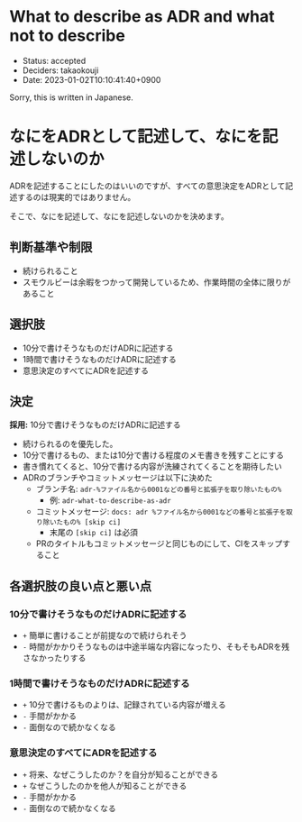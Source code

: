 # What to describe as ADR and what not to describe

- Status: accepted
- Deciders: takaokouji
- Date: 2023-01-02T10:10:41:40+0900

Sorry, this is written in Japanese.

# なにをADRとして記述して、なにを記述しないのか

ADRを記述することにしたのはいいのですが、すべての意思決定をADRとして記述するのは現実的ではありません。

そこで、なにを記述して、なにを記述しないのかを決めます。

## 判断基準や制限

* 続けられること
* スモウルビーは余暇をつかって開発しているため、作業時間の全体に限りがあること

## 選択肢

* 10分で書けそうなものだけADRに記述する
* 1時間で書けそうなものだけADRに記述する
* 意思決定のすべてにADRを記述する

## 決定

**採用:** 10分で書けそうなものだけADRに記述する

* 続けられるのを優先した。
* 10分で書けるもの、または10分で書ける程度のメモ書きを残すことにする
* 書き慣れてくると、10分で書ける内容が洗練されてくることを期待したい
* ADRのブランチやコミットメッセージは以下に決めた
  * ブランチ名: `adr-%ファイル名から0001などの番号と拡張子を取り除いたもの%`
    * 例: `adr-what-to-describe-as-adr`
  * コミットメッセージ: `docs: adr %ファイル名から0001などの番号と拡張子を取り除いたもの% [skip ci]`
    * 末尾の `[skip ci]` は必須
  * PRのタイトルもコミットメッセージと同じものにして、CIをスキップすること

## 各選択肢の良い点と悪い点

### 10分で書けそうなものだけADRに記述する

* `+` 簡単に書けることが前提なので続けられそう
* `-` 時間がかかりそうなものは中途半端な内容になったり、そもそもADRを残さなかったりする

### 1時間で書けそうなものだけADRに記述する

* `+` 10分で書けるものよりは、記録されている内容が増える
* `-` 手間がかかる
* `-` 面倒なので続かなくなる

### 意思決定のすべてにADRを記述する

* `+` 将来、なぜこうしたのか？を自分が知ることができる
* `+` なぜこうしたのかを他人が知ることができる
* `-` 手間がかかる
* `-` 面倒なので続かなくなる

